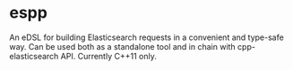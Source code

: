 # espp
An eDSL for building Elasticsearch requests in a convenient and type-safe way. Can be used both as a standalone tool and in chain with cpp-elasticsearch API. Currently C++11 only.
